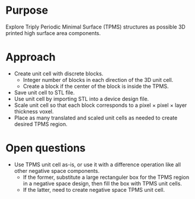 # Purpose

Explore Triply Periodic Minimal Surface (TPMS) structures as possible 3D printed high surface area components.

# Approach

- Create unit cell with discrete blocks.
    - Integer number of blocks in each direction of the 3D unit cell.
    - Create a block if the center of the block is inside the TPMS.
- Save unit cell to STL file.
- Use unit cell by importing STL into a device design file.
- Scale unit cell so that each block corresponds to a pixel &times; pixel &times; layer thickness voxel.
- Place as many translated and scaled unit cells as needed to create desired TPMS region.

# Open questions

- Use TPMS unit cell as-is, or use it with a difference operation like all other negative space components.
    - If the former, substitute a large rectanguler box for the TPMS region in a negative space design, then fill the box with TPMS unit cells.
    - If the latter, need to create negative space TPMS unit cell.